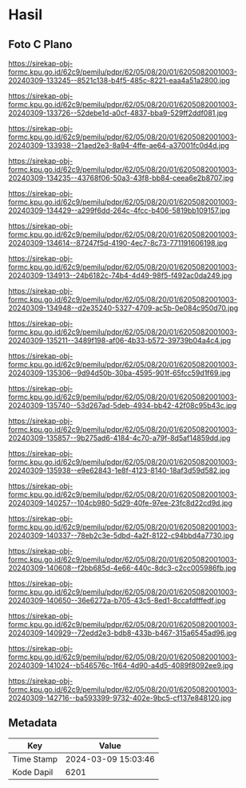 # Hasil

## Foto C Plano

https://sirekap-obj-formc.kpu.go.id/62c9/pemilu/pdpr/62/05/08/20/01/6205082001003-20240309-133245--8521c138-b4f5-485c-8221-eaa4a51a2800.jpg

https://sirekap-obj-formc.kpu.go.id/62c9/pemilu/pdpr/62/05/08/20/01/6205082001003-20240309-133726--52debe1d-a0cf-4837-bba9-529ff2ddf081.jpg

https://sirekap-obj-formc.kpu.go.id/62c9/pemilu/pdpr/62/05/08/20/01/6205082001003-20240309-133938--21aed2e3-8a94-4ffe-ae64-a37001fc0d4d.jpg

https://sirekap-obj-formc.kpu.go.id/62c9/pemilu/pdpr/62/05/08/20/01/6205082001003-20240309-134235--43768f06-50a3-43f8-bb84-ceea6e2b8707.jpg

https://sirekap-obj-formc.kpu.go.id/62c9/pemilu/pdpr/62/05/08/20/01/6205082001003-20240309-134429--a299f6dd-264c-4fcc-b406-5819bb109157.jpg

https://sirekap-obj-formc.kpu.go.id/62c9/pemilu/pdpr/62/05/08/20/01/6205082001003-20240309-134614--87247f5d-4190-4ec7-8c73-771191606198.jpg

https://sirekap-obj-formc.kpu.go.id/62c9/pemilu/pdpr/62/05/08/20/01/6205082001003-20240309-134913--24b6182c-74b4-4d49-98f5-f492ac0da249.jpg

https://sirekap-obj-formc.kpu.go.id/62c9/pemilu/pdpr/62/05/08/20/01/6205082001003-20240309-134948--d2e35240-5327-4709-ac5b-0e084c950d70.jpg

https://sirekap-obj-formc.kpu.go.id/62c9/pemilu/pdpr/62/05/08/20/01/6205082001003-20240309-135211--3489f198-af06-4b33-b572-39739b04a4c4.jpg

https://sirekap-obj-formc.kpu.go.id/62c9/pemilu/pdpr/62/05/08/20/01/6205082001003-20240309-135306--9d94d50b-30ba-4595-901f-65fcc59d1f69.jpg

https://sirekap-obj-formc.kpu.go.id/62c9/pemilu/pdpr/62/05/08/20/01/6205082001003-20240309-135740--53d267ad-5deb-4934-bb42-42f08c95b43c.jpg

https://sirekap-obj-formc.kpu.go.id/62c9/pemilu/pdpr/62/05/08/20/01/6205082001003-20240309-135857--9b275ad6-4184-4c70-a79f-8d5af14859dd.jpg

https://sirekap-obj-formc.kpu.go.id/62c9/pemilu/pdpr/62/05/08/20/01/6205082001003-20240309-135938--e9e62843-1e8f-4123-8140-18af3d59d582.jpg

https://sirekap-obj-formc.kpu.go.id/62c9/pemilu/pdpr/62/05/08/20/01/6205082001003-20240309-140257--104cb980-5d29-40fe-97ee-23fc8d22cd9d.jpg

https://sirekap-obj-formc.kpu.go.id/62c9/pemilu/pdpr/62/05/08/20/01/6205082001003-20240309-140337--78eb2c3e-5dbd-4a2f-8122-c94bbd4a7730.jpg

https://sirekap-obj-formc.kpu.go.id/62c9/pemilu/pdpr/62/05/08/20/01/6205082001003-20240309-140608--f2bb685d-4e66-440c-8dc3-c2cc005986fb.jpg

https://sirekap-obj-formc.kpu.go.id/62c9/pemilu/pdpr/62/05/08/20/01/6205082001003-20240309-140650--36e6272a-b705-43c5-8ed1-8ccafdfffedf.jpg

https://sirekap-obj-formc.kpu.go.id/62c9/pemilu/pdpr/62/05/08/20/01/6205082001003-20240309-140929--72edd2e3-bdb8-433b-b467-315a6545ad96.jpg

https://sirekap-obj-formc.kpu.go.id/62c9/pemilu/pdpr/62/05/08/20/01/6205082001003-20240309-141024--b546576c-1f64-4d90-a4d5-4089f8092ee9.jpg

https://sirekap-obj-formc.kpu.go.id/62c9/pemilu/pdpr/62/05/08/20/01/6205082001003-20240309-142716--ba593399-9732-402e-9bc5-cf137e848120.jpg


## Metadata

| Key        | Value               |
| ---------- | ------------------- |
| Time Stamp | 2024-03-09 15:03:46 |
| Kode Dapil | 6201                |



